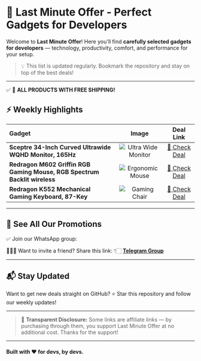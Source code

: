 # 🚀 Last Minute Offer - Perfect Gadgets for Developers

Welcome to **Last Minute Offer**!
Here you'll find **carefully selected gadgets for developers** — technology, productivity, comfort, and performance for your setup.

> 💡 This list is updated regularly. Bookmark the repository and stay on top of the best deals!

---

✅ 🚚 **ALL PRODUCTS WITH FREE SHIPPING!**

## ⚡ Weekly Highlights

| Gadget                                                        |                                         Image                                        |                     Deal Link                    |
| :------------------------------------------------------------ | :----------------------------------------------------------------------------------: | :----------------------------------------------: |
| **Sceptre 34-Inch Curved Ultrawide WQHD Monitor, 165Hz** | ![Ultra Wide Monitor](https://m.media-amazon.com/images/I/41332WBf4dL.jpg) | [🔗 Check Deal](https://amzn.to/4kgsylH) |
| **Redragon M602 Griffin RGB Gaming Mouse, RGB Spectrum Backlit wireless**   |    ![Ergonomic Mouse](https://m.media-amazon.com/images/I/61bl-TLDG1L._AC_SX679_.jpg)    | [🔗 Check Deal](https://amzn.to/3ZCrMHl) |
| **Redragon K552 Mechanical Gaming Keyboard, 87-Key**                       |     ![Gaming Chair](https://m.media-amazon.com/images/I/71FSIp+tDNL._AC_SX466_.jpg)    | [🔗 Check Deal](https://amzn.to/3FuZ7xm) |

---

## 📲 See All Our Promotions

✅ Join our WhatsApp group:

👨‍👩‍👦 Want to invite a friend? Share this link: 👇🏻
**[Telegram Group](https://t.me/lastminoff)**

---

## 📬 Stay Updated

Want to get new deals straight on GitHub?
⭐ Star this repository and follow our weekly updates!

---

> 📢 **Transparent Disclosure:** Some links are affiliate links — by purchasing through them, you support Last Minute Offer at no additional cost. Thanks for the support!

---

#### Built with ❤️ for devs, by devs.
